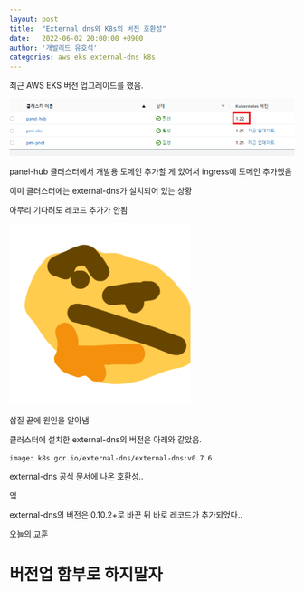 ```yaml
---
layout: post
title:  "External dns와 K8s의 버전 호환성"
date:   2022-06-02 20:00:00 +0900
author: '개발리드 유호석'
categories: aws eks external-dns k8s
---
```


최근 AWS EKS 버전 업그레이드를 했음.

![img.png](/assets/img.png)

panel-hub 클러스터에서 개발용 도메인 추가할 게 있어서 ingress에 도메인 추가했음

이미 클러스터에는 external-dns가 설치되어 있는 상황

아무리 기다려도 레코드 추가가 안됨

<img src="/assets/img_1.png" style="width:20rem;" />

삽질 끝에 원인을 알아냄

클러스터에 설치한 external-dns의 버전은 아래와 같았음.

`image: k8s.gcr.io/external-dns/external-dns:v0.7.6`

external-dns 공식 문서에 나온 호환성..

엌

external-dns의 버전은 0.10.2+로 바꾼 뒤 바로 레코드가 추가되었다..

오늘의 교훈

# **버전업 함부로 하지말자**


[jekyll-docs]: https://jekyllrb.com/docs/home
[jekyll-gh]:   https://github.com/jekyll/jekyll
[jekyll-talk]: https://talk.jekyllrb.com/
